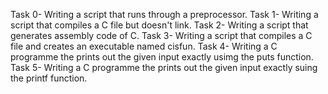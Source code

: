Task 0- Writing a script that runs through a preprocessor.
Task 1- Writing a script that compiles a C file but doesn't link.
Task 2- Writing a script that generates assembly code of C.
Task 3- Writing a script that compiles a C file and creates an executable named cisfun.
Task 4- Writing a C programme the prints out the given input exactly usimg the puts function.
Task 5- Writing a C programme the prints out the given input exactly suing the printf function.
